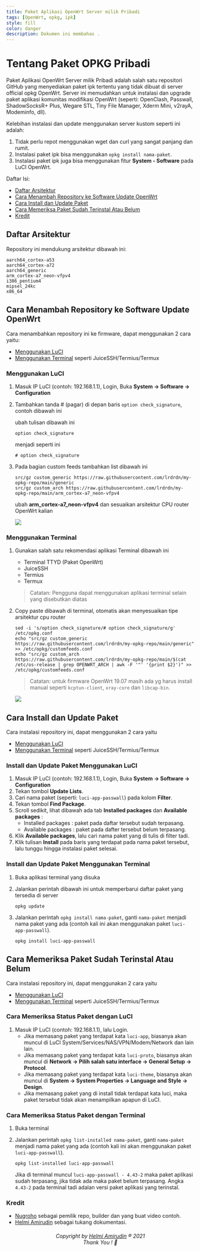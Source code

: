 ```yaml
---
title: Paket Aplikasi OpenWrt Server milik Pribadi
tags: [OpenWrt, opkg, ipk]
style: fill
color: danger
description: Dokumen ini membahas .
---
```


# Tentang Paket OPKG Pribadi
Paket Aplikasi OpenWrt Server milik Pribadi adalah salah satu repositori GitHub yang menyediakan paket ipk tertentu yang tidak dibuat di server official opkg OpenWrt. Server ini memudahkan untuk instalasi dan upgrade paket aplikasi komunitas modifikasi OpenWrt (seperti: OpenClash, Passwall, ShadowSocksR+ Plus, Wegare STL, Tiny File Manager, Xderm Mini, v2rayA, Modeminfo, dll).

Kelebihan instalasi dan update menggunakan server kustom seperti ini adalah:
1. Tidak perlu repot menggunakan wget dan curl yang sangat panjang dan rumit.
2. Instalasi paket ipk bisa menggunakan `opkg install nama-paket`.
3. Instalasi paket ipk juga bisa menggunakan fitur **System - Software** pada LuCI OpenWrt.

Daftar Isi:
- [Daftar Arsitektur](#daftar-arsitektur)
- [Cara Menambah Repository ke Software Update OpenWrt](#cara-menambah-repository-ke-software-update-openwrt)
- [Cara Install dan Update Paket](#cara-install-dan-update-paket)
- [Cara Memeriksa Paket Sudah Terinstal Atau Belum](#cara-memeriksa-paket-sudah-terinstal-atau-belum)
- [Kredit](#kredit)

## Daftar Arsitektur
Repository ini mendukung arsitektur dibawah ini:

```
aarch64_cortex-a53
aarch64_cortex-a72
aarch64_generic
arm_cortex-a7_neon-vfpv4
i386_pentium4
mipsel_24kc
x86_64
```

## Cara Menambah Repository ke Software Update OpenWrt
Cara menambahkan repository ini ke firmware, dapat menggunakan 2 cara yaitu:
- [Menggunakan LuCI](#menggunakan-luci)
- [Menggunakan Terminal](#menggunakan-terminal) seperti JuiceSSH/Termius/Termux


### Menggunakan LuCI

  1. Masuk IP LuCI (contoh: 192.168.1.1), Login, Buka **System -> Software -> Configuration**
  
  2. Tambahkan tanda # (pagar) di depan baris ```option check_signature```, contoh dibawah ini
  
      ubah tulisan dibawah ini
      
      ```
      option check_signature
      ```
      
      menjadi seperti ini
      
      ```
      # option check_signature
      ```

  3. Pada bagian custom feeds tambahkan list dibawah ini

      ```
      src/gz custom_generic https://raw.githubusercontent.com/lrdrdn/my-opkg-repo/main/generic
      src/gz custom_arch https://raw.githubusercontent.com/lrdrdn/my-opkg-repo/main/arm_cortex-a7_neon-vfpv4
      ```

      ubah **arm_cortex-a7_neon-vfpv4** dan sesuaikan arsitektur CPU router OpenWrt kalian

      ![](https://raw.githubusercontent.com/lrdrdn/my-opkg-repo/main/preview/preview1.gif)
 
### Menggunakan Terminal
  1. Gunakan salah satu rekomendasi aplikasi Terminal dibawah ini
      - Terminal TTYD (Paket OpenWrt)
      - JuiceSSH
      - Termius
      - Termux
      
      > Catatan: Pengguna dapat menggunakan aplikasi terminal selain yang disebutkan diatas
  
  2. Copy paste dibawah di terminal, otomatis akan menyesuaikan tipe arsitektur cpu router
      
      ```
      sed -i 's/option check_signature/# option check_signature/g' /etc/opkg.conf
      echo "src/gz custom_generic https://raw.githubusercontent.com/lrdrdn/my-opkg-repo/main/generic" >> /etc/opkg/customfeeds.conf
      echo "src/gz custom_arch https://raw.githubusercontent.com/lrdrdn/my-opkg-repo/main/$(cat /etc/os-release | grep OPENWRT_ARCH | awk -F '"' '{print $2}')" >> /etc/opkg/customfeeds.conf
      ```

      > Catatan: untuk firmware OpenWrt 19.07 masih ada yg harus install manual seperti `kcptun-client`, `xray-core` dan `libcap-bin`.
    
      ![](https://raw.githubusercontent.com/lrdrdn/my-opkg-repo/main/preview/preview2.gif)
    

## Cara Install dan Update Paket
Cara instalasi repository ini, dapat menggunakan 2 cara yaitu
- [Menggunakan LuCI](#install-dan-update-paket-menggunakan-luci)
- [Menggunakan Terminal](#install-dan-update-paket-menggunakan-terminal) seperti JuiceSSH/Termius/Termux

### Install dan Update Paket Menggunakan LuCI
  1. Masuk IP LuCI (contoh: 192.168.1.1), Login, Buka **System -> Software -> Configuration**
  2. Tekan tombol **Update Lists**.
  3. Cari nama paket (seperti: `luci-app-passwall`) pada kolom **Filter**.
  4. Tekan tombol **Find Package**.
  5. Scroll sedikit, lihat dibawah ada tab **Installed packages** dan **Available packages** :
      - Installed packages : paket pada daftar tersebut sudah terpasang.
      - Available packages : paket pada dafter tersebut belum terpasang.
  6. Klik **Available packages**, lalu cari nama paket yang di tulis di filter tadi.
  7. Klik tulisan **Install** pada baris yang terdapat pada nama paket tersebut, lalu tunggu hingga instalasi paket selesai.
 
### Install dan Update Paket Menggunakan Terminal
  1. Buka aplikasi terminal yang disuka
  2. Jalankan perintah dibawah ini untuk memperbarui daftar paket yang tersedia di server
      ```
      opkg update
      ```
  
  3. Jalankan perintah `opkg install nama-paket`, ganti `nama-paket` menjadi nama paket yang ada (contoh kali ini akan menggunakan paket `luci-app-passwall`).
      
      ```
      opkg install luci-app-passwall
      ```

## Cara Memeriksa Paket Sudah Terinstal Atau Belum
Cara instalasi repository ini, dapat menggunakan 2 cara yaitu
- [Menggunakan LuCI](#cara-memeriksa-status-paket-dengan-luci)
- [Menggunakan Terminal](#cara-memeriksa-status-paket-dengan-terminal) seperti JuiceSSH/Termius/Termux

### Cara Memeriksa Status Paket dengan LuCI
  1. Masuk IP LuCI (contoh: 192.168.1.1), lalu Login.
      - Jika memasang paket yang terdapat kata `luci-app`, biasanya akan muncul di LuCI System/Services/NAS/VPN/Modem/Network dan lain lain.
      - Jika memasang paket yang terdapat kata `luci-proto`, biasanya akan muncul di **Network -> Pilih salah satu interface -> General Setup -> Protocol**.
      - Jika memasang paket yang terdapat kata `luci-theme`, biasanya akan muncul di **System -> System Properties -> Language and Style -> Design**.
      - Jika memasang paket yang di install tidak terdapat kata luci, maka paket tersebut tidak akan menampilkan apapun di LuCI.

### Cara Memeriksa Status Paket dengan Terminal
  1. Buka terminal
  2. Jalankan perintah `opkg list-installed nama-paket`, ganti `nama-paket` menjadi nama paket yang ada (contoh kali ini akan menggunakan paket `luci-app-passwall`).
      
      ```
      opkg list-installed luci-app-passwall
      ```
      
      Jika di terminal muncul `luci-app-passwall - 4.43-2` maka paket aplikasi sudah terpasang, jika tidak ada maka paket belum terpasang. Angka `4.43-2` pada terminal tadi adalan versi paket aplikasi yang terinstal.
      
      
### Kredit
- [Nugroho](https://) sebagai pemilik repo, builder dan yang buat video contoh.
- [Helmi Amirudin](https://helmiau.com/about) sebagai tukang dokumentasi.

<h6 align="center">Copyright by <a href="http://www.helmiau.com">Helmi Amirudin</a> ® 2021 <br> Thank You ! 🤝</h6>
